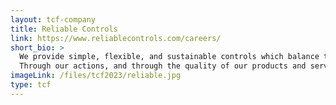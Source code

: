 ```yaml
---
layout: tcf-company
title: Reliable Controls
link: https://www.reliablecontrols.com/careers/
short_bio: >
  We provide simple, flexible, and sustainable controls which balance the comfort, efficiency, and greenhouse gas reductions of the built environment all around the world.<br/><br/>
  Through our actions, and through the quality of our products and services, we earn and sustain the reputation and brand recognition of having the most satisfied customers in the building automation industry.
imageLink: /files/tcf2023/reliable.jpg
type: tcf
---
```

